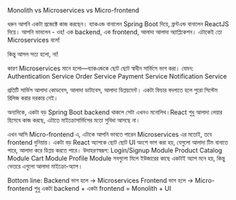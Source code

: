 Monolith vs Microservices vs Micro-frontend

ধরুন আপনি একটা প্রজেক্টে কাজ করছেন। ব্যাকএন্ড বানালেন Spring Boot দিয়ে, ফ্রন্টএন্ড বানালেন ReactJS দিয়ে। আপনি ভাবলেন - ওহ! এক backend, এক frontend, আলাদা আলাদা অ্যাপ্লিকেশন। এটাকেই তো Microservices বলে!

কিন্তু আসল সত্য হলো, না!

কারণ Microservices মানে হলো—ব্যাকএন্ডকে ছোট ছোট স্বাধীন সার্ভিসে ভাগ করা।
যেমন:
Authentication Service
Order Service
Payment Service
Notification Service

প্রতিটি সার্ভিস আলাদা কোডবেস, আলাদা ডাটাবেস, আলাদা ডিপ্লয়মেন্ট।
একটা ফিচার বদলাতে হলে পুরো সিস্টেম রিলিজ করার দরকার নেই।

অন্যদিকে, একটা বড় Spring Boot backend থাকলে সেটা এখনও মনোলিথ।React শুধু আলাদা লেয়ার হিসেবে কাজ করছে, এটাতে মাইক্রোসার্ভিসের মতো সুবিধা আসছে না।

এখন আসি Micro-frontend এ, এটাকে আপনি ভাবতে পারেন Microservices এর
মতোই, তবে frontend দুনিয়ায়। একটা বড় React অ্যাপকে ছোট ছোট UI অংশে ভাগ করা হয়, যেগুলো আলাদা টিম বানাতে পারে, আলাদা করে ডিপ্লয় করতে পারে।
উদাহরণস্বরূপ:
Login/Signup Module
Product Catalog Module
Cart Module
Profile Module
সবগুলো মিলে ইউজারের কাছে একটাই অ্যাপ মনে হয়, কিন্তু ভেতরে এগুলো আলাদা মাইক্রো-অ্যাপ।

Bottom line:
Backend ভাগ হলে → Microservices
Frontend ভাগ হলে → Micro-frontend
শুধু একটা backend + একটা frontend = Monolith + UI
